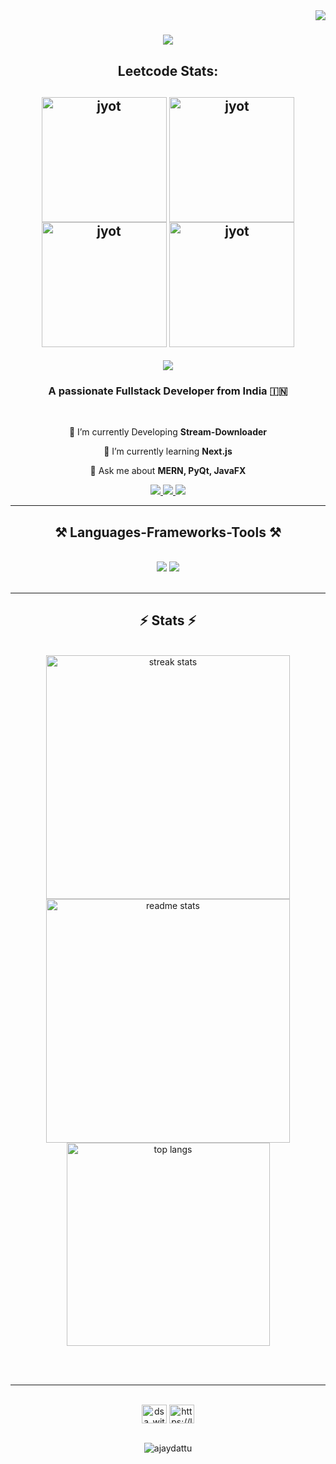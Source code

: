 <img align="right" src="https://visitor-badge.laobi.icu/badge?page_id=ajaydattu.ajaydattu" />

<h1 align="center">
    <img src="https://readme-typing-svg.herokuapp.com/?font=Righteous&size=35&center=true&vCenter=true&width=500&height=70&duration=4000&lines=Hi+There!+👋;+I'm+Dattu+Ajay!;" />
</h1>
<h2 align="center">Leetcode Stats:<h2>


  
<p align="center">
  <a href="https://leetcode.com/u/dattuajay005/" target="_blank"><img align="center" src="https://leetcode.com/static/images/badges/2024/gif/2024-03.gif" alt="jyot" height="200" width="200" /></a>
  <a href="https://leetcode.com/u/dattuajay005/" target="_blank"><img align="center" src="https://leetcode.com/static/images/badges/2024/gif/2024-04.gif" alt="jyot" height="200" width="200" /></a>
  <a href="https://leetcode.com/dattuajay005/" target="_blank"><img align="center" src="https://assets.leetcode.com/static_assets/marketing/2024-50.gif" alt="jyot" height="200" width="200" /></a>
  <a href="https://leetcode.com/dattuajay005/" target="_blank"><img align="center" src="https://assets.leetcode.com/static_assets/marketing/2024-100.gif" alt="jyot" height="200" width="200" /></a>
</p>
<p align="center">
  
  <img  align=top flex-grow=1 src="https://leetcard.jacoblin.cool/dattuajay005?theme=dark&font=Nunito&ext=heatmap" />  
</p>


<h3 align="center">A passionate Fullstack Developer from India 🇮🇳</h3>

<br/>

<div align="center">
 
 🔭 I’m currently Developing **Stream-Downloader**
 
 🌱 I’m currently learning **Next.js**

💬 Ask me about **MERN, PyQt, JavaFX**

</div>

<div align="center"> 
  <a href="mailto:dattuajay005@gmail.com">
    <img src="https://img.shields.io/badge/Gmail-333333?style=for-the-badge&logo=gmail&logoColor=red" />
  </a>
  <a href="https://linkedin.com/in/ajaydattu005" target="_blank">
    <img src="https://img.shields.io/badge/LinkedIn-0077B5?style=for-the-badge&logo=linkedin&logoColor=white" target="_blank" />
  </a>
  <a href="https://ajaydattu.netlify.app/" target="_blank">
     <img src="https://img.shields.io/badge/Portfolio-FF5722?style=for-the-badge&logo=todoist&logoColor=white" target="_blank" /> <!-- sqlite, safari, google-chrome are other good icon options -->
  </a>

</div>

<hr/>

<h2 align="center">⚒️ Languages-Frameworks-Tools ⚒️</h2>
<br/>
<div align="center">
    <img src="https://skillicons.dev/icons?i=react,bootstrap,mui,html,css,vscode,github,figma,tailwind,git,r" />
    <img src="https://skillicons.dev/icons?i=nodejs,python,javascript,typescript,express,firebase,mongodb,c,java,nextjs,mysql,flask" /><br>
     
</div>

<br/>
<hr/>

<h2 align="center">⚡ Stats ⚡</h2>
<br>
<div align=center>
  <img width=390 src="https://github-readme-streak-stats.herokuapp.com/?user=ajaydattu&count_private=true&theme=react&border_radius=10" alt="streak stats"/>
  <img width=390 src="https://github-readme-stats.vercel.app/api?username=ajaydattu&count_private=true&show_icons=true&theme=react&rank_icon=github&border_radius=10" alt="readme stats" />
  <br/>
  <img width=325 align="center" src="https://github-readme-stats.vercel.app/api/top-langs/?username=ajaydattu&hide=HTML&langs_count=8&layout=compact&theme=react&border_radius=10&size_weight=0.5&count_weight=0.5&exclude_repo=github-readme-stats" alt="top langs" />
</div>

<br/><br/>

<hr/>

<br/>

<div align="center">
 <a href="https://www.youtube.com/@dsa_withjay" target="blank"><img align="center" src="https://raw.githubusercontent.com/rahuldkjain/github-profile-readme-generator/master/src/images/icons/Social/youtube.svg" alt="dsa_withjay" height="30" width="40" /></a>
  <a href="https://www.leetcode.com/dattuajay005/" target="blank"><img align="center" src="https://raw.githubusercontent.com/rahuldkjain/github-profile-readme-generator/master/src/images/icons/Social/leet-code.svg" alt="https://leetcode.com/u/dattuajay005/" height="30" width="40" /></a>
</div>

<br/>

<p align="center">
  <img src="https://komarev.com/ghpvc/?username=ajaydattu&label=Profile%20views&color=0e75b6&style=flat" alt="ajaydattu" />
</p>

